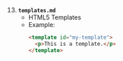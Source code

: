 13. **`templates.md`**
    - HTML5 Templates
    - Example:
      ```html
      <template id="my-template">
        <p>This is a template.</p>
      </template>
      ```

